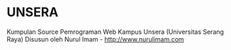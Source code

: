 UNSERA
======

Kumpulan Source Pemrograman Web Kampus Unsera (Universitas Serang Raya) Disusun oleh Nurul Imam - http://www.nurulimam.com
